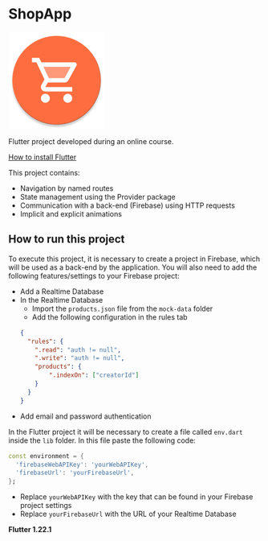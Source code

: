 # ShopApp

![App logo](/android/app/src/main/res/mipmap-xxxhdpi/ic_launcher_round.png)

Flutter project developed during an online course.

[How to install Flutter](https://flutter.dev/docs/get-started/install) 

This project contains:
* Navigation by named routes
* State management using the Provider package
* Communication with a back-end (Firebase) using HTTP requests
* Implicit and explicit animations

## How to run this project
To execute this project, it is necessary to create a project in Firebase, which will be used as a back-end by the application.
You will also need to add the following features/settings to your Firebase project:
* Add a Realtime Database
* In the Realtime Database
    * Import the `products.json` file from the `mock-data` folder
    * Add the following configuration in the rules tab
    ```JSON
    {
      "rules": {
        ".read": "auth != null",
        ".write": "auth != null",
        "products": {
            ".indexOn": ["creatorId"]
        }
      }
    }
    ```
* Add email and password authentication

In the Flutter project it will be necessary to create a file called `env.dart` inside the `lib` folder.
In this file paste the following code:
```dart
const environment = {
  'firebaseWebAPIKey': 'yourWebAPIKey',
  'firebaseUrl': 'yourFirebaseUrl',
};
```
* Replace `yourWebAPIKey` with the key that can be found in your Firebase project settings
* Replace `yourFirebaseUrl` with the URL of your Realtime Database

**Flutter 1.22.1**
